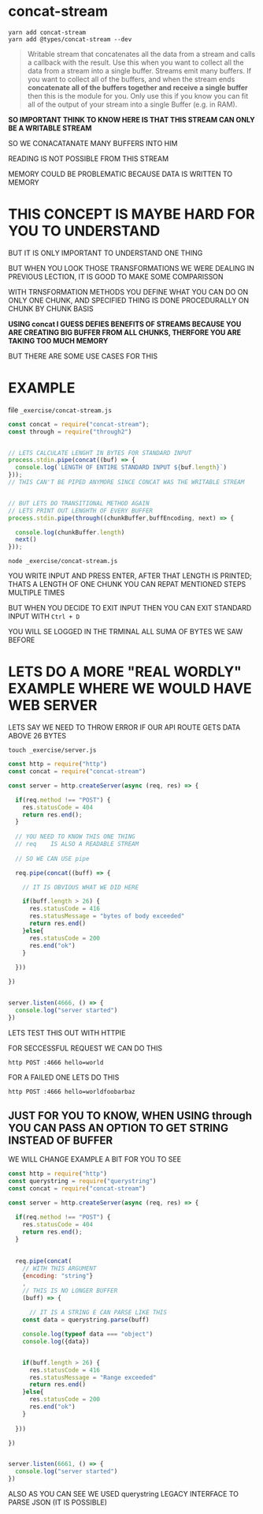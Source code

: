 # concat-stream

```
yarn add concat-stream
yarn add @types/concat-stream --dev
```

> Writable stream that concatenates all the data from a stream and calls a callback with the result. Use this when you want to collect all the data from a stream into a single buffer.
> Streams emit many buffers. If you want to collect all of the buffers, and when the stream ends **concatenate all of the buffers together and receive a single buffer** then this is the module for you.
> Only use this if you know you can fit all of the output of your stream into a single Buffer (e.g. in RAM).

**SO IMPORTANT THINK TO KNOW HERE IS THAT THIS STREAM CAN ONLY BE A WRITABLE STREAM**

SO WE CONACATANATE MANY BUFFERS INTO HIM

READING IS NOT POSSIBLE FROM THIS STREAM

MEMORY COULD BE PROBLEMATIC BECAUSE DATA IS WRITTEN TO MEMORY

# THIS CONCEPT IS MAYBE HARD FOR YOU TO UNDERSTAND


BUT IT IS ONLY IMPORTANT TO UNDERSTAND ONE THING

BUT WHEN YOU LOOK THOSE TRANSFORMATIONS WE WERE DEALING IN PREVIOUS LECTION, IT IS GOOD TO MAKE SOME COMPARISSON

WITH TRNSFORMATION METHODS YOU DEFINE WHAT YOU CAN DO ON ONLY ONE CHUNK, AND SPECIFIED THING IS DONE PROCEDURALLY ON CHUNK BY CHUNK BASIS

**USING concat I GUESS DEFIES BENEFITS OF STREAMS BECAUSE YOU ARE CREATING BIG BUFFER FROM ALL CHUNKS, THERFORE YOU ARE TAKING TOO MUCH MEMORY**

BUT THERE ARE SOME USE CASES FOR THIS

# EXAMPLE

file `_exercise/concat-stream.js`

```js
const concat = require("concat-stream");
const through = require("through2")


// LETS CALCULATE LENGHT IN BYTES FOR STANDARD INPUT
process.stdin.pipe(concat((buf) => {
  console.log(`LENGTH OF ENTIRE STANDARD INPUT ${buf.length}`)
}));
// THIS CAN'T BE PIPED ANYMORE SINCE CONCAT WAS THE WRITABLE STREAM


// BUT LETS DO TRANSITIONAL METHOD AGAIN
// LETS PRINT OUT LENGHTH OF EVERY BUFFER
process.stdin.pipe(through((chunkBuffer,buffEncoding, next) => {

  console.log(chunkBuffer.length)
  next()
}));
```

```
node _exercise/concat-stream.js
```

YOU WRITE INPUT AND PRESS ENTER,
AFTER THAT LENGTH IS PRINTED; THATS A LENGTH OF ONE CHUNK
YOU CAN REPAT MENTIONED STEPS MULTIPLE TIMES

BUT WHEN YOU DECIDE TO EXIT INPUT
THEN YOU CAN EXIT STANDARD INPUT WITH `Ctrl + D`

YOU WILL SE LOGGED IN THE TRMINAL ALL SUMA OF BYTES WE SAW BEFORE

# LETS DO A MORE "REAL WORDLY" EXAMPLE WHERE WE WOULD HAVE WEB SERVER

LETS SAY WE NEED TO THROW ERROR IF OUR API ROUTE GETS DATA ABOVE 26 BYTES

```
touch _exercise/server.js
```

```js
const http = require("http")
const concat = require("concat-stream")

const server = http.createServer(async (req, res) => {

  if(req.method !== "POST") {
    res.statusCode = 404
    return res.end();
  }
  
  // YOU NEED TO KNOW THIS ONE THING
  // req    IS ALSO A READABLE STREAM
  
  // SO WE CAN USE pipe

  req.pipe(concat((buff) => {

    // IT IS OBVIOUS WHAT WE DID HERE

    if(buff.length > 26) {
      res.statusCode = 416
      res.statusMessage = "bytes of body exceeded"
      return res.end()
    }else{
      res.statusCode = 200
      res.end("ok")
    }
    
  }))

})


server.listen(4666, () => {
  console.log("server started")
})

```

LETS TEST THIS OUT WITH HTTPIE

FOR SECCESSFUL REQUEST WE CAN DO THIS

```
http POST :4666 hello=world
```

FOR A FAILED ONE LETS DO THIS

```
http POST :4666 hello=worldfoobarbaz
```

## JUST FOR YOU TO KNOW, WHEN USING through YOU CAN PASS AN OPTION TO GET STRING INSTEAD OF BUFFER

WE WILL CHANGE EXAMPLE A BIT FOR YOU TO SEE

```js
const http = require("http")
const querystring = require("querystring")
const concat = require("concat-stream")

const server = http.createServer(async (req, res) => {

  if(req.method !== "POST") {
    res.statusCode = 404
    return res.end();
  }
  
  
  req.pipe(concat(
    // WITH THIS ARGUMENT
    {encoding: "string"}
    ,
    // THIS IS NO LONGER BUFFER
    (buff) => {
    
      // IT IS A STRING E CAN PARSE LIKE THIS
    const data = querystring.parse(buff)

    console.log(typeof data === "object")
    console.log({data})


    if(buff.length > 26) {
      res.statusCode = 416
      res.statusMessage = "Range exceeded"
      return res.end()
    }else{
      res.statusCode = 200
      res.end("ok")
    }
    
  }))

})


server.listen(6661, () => {
  console.log("server started")
})
```

ALSO AS YOU CAN SEE WE USED querystring LEGACY INTERFACE TO PARSE JSON (IT IS POSSIBLE)

